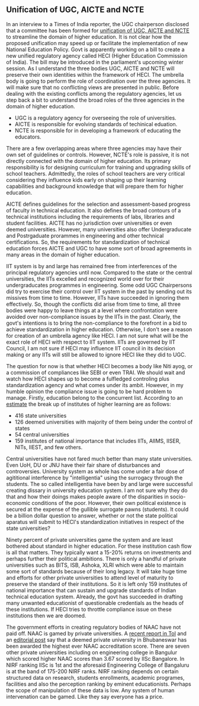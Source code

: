 ## Unification of UGC, AICTE and NCTE

In an interview to a Times of India reporter, the UGC chairperson disclosed that a committee has been formed
for [unification of UGC, AICTE and NCTE](https://am.linkedin.com/posts/mamidala-jagadesh-kumar-76b090146_manash-gohain-of-times-of-india-writes-the-activity-6896151745542901760-HVLe?trk=public_profile_like_view) to streamline the domain of higher education. It is not clear how the proposed unification may speed up or facilitate the
implementation of new National Education Policy. Govt is apparently working on a bill to create a new unified 
regulatory agency called HECI (Higher Education Commission of India). The bill may be introduced in the parliament's
upcoming winter session. As I understand the three bodies UGC, AICTE and NCTE will preserve their own identities 
within the framework of HECI. The umbrella body is going to perform the role of coordination over the three agencies.
It will make sure that no conflicting views are presented in public. Before dealing with the existing conflicts among
the regulatory agencies, let us step back a bit to understand the broad roles of the three agencies in the domain of 
higher education.

- UGC is a regulatory agency for overseeing the role of universities.
- AICTE is responsible for evolving standards of techinical eduation.
- NCTE is responsible for in developing a framework of educating the educators.

There are a few overlapping areas where three agencies may have their own set of guidelines or controls. However,
NCTE's role is passive, it is not directly connected with the domain of higher education. Its primary responsibility
is for designing curriculum for training and upgrading skills of school teachers. Admittedly, the roles of school
teachers are very critical considering they influence kids early on shaping up their learning capabilities and 
background knowledge that will prepare them for higher education. 

AICTE defines guidelines for the selection and assessment-based progress of faculty in technical education. It also
defines the broad contours of a technical institutions including the requirements of labs, libraries and student
facilities. AICTE has no jurisdiction over universities or even deemed universities. However, many universities 
also offer Undergraducate and Postrgaduate prorammes in engineering and other technical certifications. So, 
the requirements for standardization of technical education forces AICTE and UGC to have some sort of broad 
agreements in many areas in the domain of higher education. 

IIT system is by and large has remained free from interferences of the principal regulatory agencies until now.
Compared to the state or the central universities, the IITs excelled and recognized world over for their undergraducates
programmes in engineering. Some odd UGC Chairpersons did try to exercise their control over IIT system in the 
past by sending out its missives from time to time. However, IITs have succeeded in ignoring them effectively. 
So, though the conflicts did arise from time to time, all three bodies were happy to leave things at a 
level where confrontation were avoided over non-compliance issues by the IITs in the past. Clearly, the govt's 
intentions is to bring the non-compliance to the forefront in a bid to achieve standardization in higher
education. Otherwise, I don't see a reason for creation of an umbrella agency like HECI. I am not sure what 
will be the exact role of HECI with respect to IIT system. IITs are governed by IIT Council, I am not sure if 
HECI may influence IIT council in its decision making or any IITs will still be allowed to ignore HECI like 
they did to UGC. 

The question for now is that whether HECI becomes a body like Niti ayog, or a commission of compliances like SEBI
or even TRAI. We should wait and watch how HECI shapes up to become a fulfledged controling plus standardization
agency and what comes under its ambit. However, in my humble opinion the compliance issue is going to be hard 
problem to manage. Firstly, education belong to the concurrent list. According to an [estimate](https://en.wikipedia.org/wiki/Higher_education_in_India)
the break up of institutes of higher learning are as follows:

- 416 state universities
- 126 deemed universities with majority of them being under the control of states
- 54 central universities
- 159 institutes of national importance that includes IITs, AIIMS, IISER, NITs, IIEST, and few others.

Central universities have not fared much better than many state universities. Even UoH, DU or JNU have their
fair share of disturbances and controversies. University system as whole has come under
a fair dose of agititional interference by "intelligentia" using the surrogacy through the students. 
The so called intelligentia have been by and large were successful creating dissary in university education 
system. I am not sure why they do that and how their doings makes people aware of the disparities in 
socio-economic conditions of the poor. However, their own political existence is secured at the expense of
the gullible surrogate pawns (students). It could be a billion dollar question to answer, whether or not 
the state political aparatus will submit to HECI's standardization initiatives in respect of the state universities? 

Ninety percent of private universities game the system and are least bothered about standard in higher education.
For these institution cash flow is all that matters. They typically want a 15-20% returns on investments and
perhaps further their political ambitions. There is only a handful of private universities such as BITS, ISB, 
Ashoka, XLRI which were able to maintain some sort of standards because of their long legacy. It will take 
huge time and efforts for other private universities to attend level of maturity to preserve the standard of
their institutions. So it is left only 159 institutes of national importance that can sustain and upgrade 
standards of Indian technical education system. Already, the govt has succeeded in drafting many unwanted
educationist of questionable credentials as the heads of these institutions. If HECI tries to throttle compliance
issue on these institutions then we are doomed.


The government efforts in creating regulatory bodies of NAAC have not paid off. NAAC is gamed by private
universities. A [recent report in ToI](https://timesofindia.indiatimes.com/education/better-than-the-best-naacs-grade-discrepancies-under-lens/articleshow/94591794.cms) and an [editorial post](https://timesofindia.indiatimes.com/blogs/toi-editorials/unreliably-a-oddities-in-naac-assessment-call-for-an-urgent-audit-dont-mess-with-higher-education/) 
say that a deemed private university in Bhubaneswar has been awarded the
highest ever NAAC accreditation score. There are seven other private universities including on engineering college
in Bangulur which scored higher NAAC scores than 3.67 scored by IISc Bangalore. In NIRF ranking IISc is 1st
and the aforesaid Engineering College of Bangaluru is at the band of 175-200 NIRF ranks. NIRF ranking depends on 
certain structured data on research, students enrollments, academic programes, facilities and also the 
perception ranking by eminent educationists.  Perhaps the scope of manipulation of these data is low. Any system
of human intervenation can be gamed. Like they say everyone has a price.


